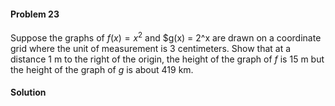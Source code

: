 <div class="alert alert-warning" role="alert">
<h4 class="alert-heading">Problem 23</h4>

Suppose the graphs of $f(x) = x^2$ and $g(x) = 2^x are drawn on a coordinate grid where the unit of measurement is $3$ centimeters. Show that at a distance $1$ m to the right of the origin, the height of the graph of $f$ is $15$ m but the height of the graph of $g$ is about $419$ km.

</div>

<div class="alert alert-success" role="alert">
<h4 class="alert-heading">Solution</h4>



</div>
